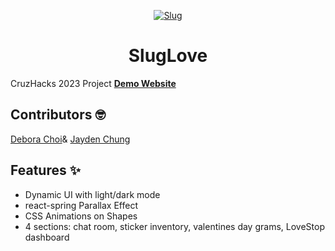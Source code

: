 <p align="center">
  <a href="https://sluglove.netlify.app/">
    <img alt="Slug" src="https://appadvice.com/cdn-cgi/mirage/80ec584b7eeb7e415153342264be8f6a183ab0093f2374a280e6e387f47020ee/1280/https://is5-ssl.mzstatic.com/image/thumb/Purple111/v4/f4/2d/0d/f42d0db6-ffa7-41e4-2a0e-3a7917939912/source/512x512bb.jpg" />
  </a>
</p>
<h1 align="center">
  SlugLove
</h1>

CruzHacks 2023 Project
[**Demo Website**](https://sluglove.netlify.app/)

## Contributors 🤓
[Debora Choi](https://github.com/deborachoi3)&
[Jayden Chung](https://github.com/JaydenChung)

## Features ✨

- Dynamic UI with light/dark mode
- react-spring Parallax Effect
- CSS Animations on Shapes
- 4 sections: chat room, sticker inventory, valentines day grams, LoveStop dashboard
